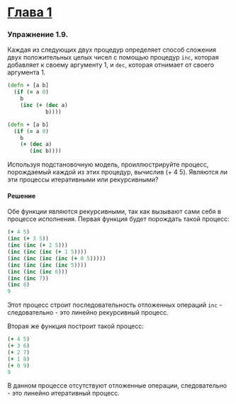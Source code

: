 # [Глава 1](./index.md#Глава-1-Построение-абстракций-с-помощью-процедур)

### Упражнение 1.9.
Каждая из следующих двух процедур определяет способ сложения двух положительных целых чисел с помощью процедур `inc`, которая добавляет к своему аргументу 1, и `dec`, которая отнимает от своего аргумента 1.
```clojure
(defn + [a b]
  (if (= a 0)
    b
    (inc (+ (dec a)
            b))))
```

```clojure
(defn + [a b]
  (if (= a 0)
    b
    (+ (dec a)
       (inc b))))
```
Используя подстановочную модель, проиллюстрируйте процесс, порождаемый каждой из этих процедур, вычислив (+ 4 5). Являются ли эти процессы итеративными или рекурсивными?

#### Решение
Обе функции являются рекурсивными, так как вызывают сами себя в процессе исполнения. Первая функция будет порождать такой процесс:

```clojure
(+ 4 5)
(inc (+ 3 5))
(inc (inc (+ 2 5)))
(inc (inc (inc (+ 1 5))))
(inc (inc (inc (inc (+ 0 5)))))
(inc (inc (inc (inc 5))))
(inc (inc (inc 6)))
(inc (inc 7))
(inc 8)
9
```
Этот процесс строит последовательность отложенных операций `inc` - следовательно - это линейно рекурсивный процесс.

Вторая же функция построит такой процесс:

```clojure
(+ 4 5)
(+ 3 6)
(+ 2 7)
(+ 1 8)
(+ 0 9)
9
```
В данном процессе отсутствуют отложенные операции, следовательно - это линейно итеративный процесс.
